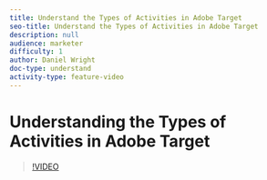 ```yaml
---
title: Understand the Types of Activities in Adobe Target
seo-title: Understand the Types of Activities in Adobe Target
description: null
audience: marketer
difficulty: 1
author: Daniel Wright
doc-type: understand
activity-type: feature-video
---
```


# Understanding the Types of Activities in Adobe Target

>[!VIDEO](https://video.tv.adobe.com/v/17386/?quality=12)